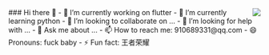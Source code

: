 <img align="right" src="https://github-readme-stats.vercel.app/api?username=liberations&show_icons=true&icon_color=CE1D2D&text_color=718096&bg_color=ffffff&hide_title=true" />
### Hi there 👋
- 🔭 I’m currently working on flutter
- 🌱 I’m currently learning python
- 👯 I’m looking to collaborate on ...
- 🤔 I’m looking for help with ...
- 💬 Ask me about ...
- 📫 How to reach me: 910689331@qq.com
- 😄 Pronouns: fuck baby
- ⚡ Fun fact: 王者荣耀

